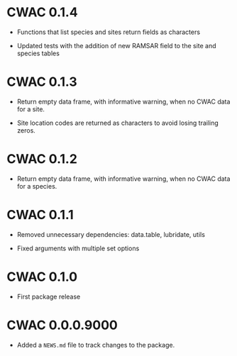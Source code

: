 # CWAC 0.1.4

* Functions that list species and sites return fields as characters

* Updated tests with the addition of new RAMSAR field to the site and species tables

# CWAC 0.1.3

* Return empty data frame, with informative warning, when no CWAC data for a site.

* Site location codes are returned as characters to avoid losing trailing zeros.

# CWAC 0.1.2

* Return empty data frame, with informative warning, when no CWAC data for a species.

# CWAC 0.1.1

* Removed unnecessary dependencies: data.table, lubridate, utils

* Fixed arguments with multiple set options

# CWAC 0.1.0

* First package release

# CWAC 0.0.0.9000

* Added a `NEWS.md` file to track changes to the package.
